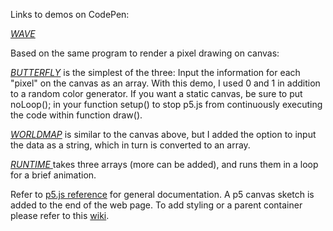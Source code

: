 Links to demos on CodePen:

[_WAVE_](https://codepen.io/TWAIN/pen/34b89043add9e24eef06c6c485d5ac2d)

Based on the same program to render a pixel drawing on canvas:

[_BUTTERFLY_](https://codepen.io/TWAIN/full/960fc34052f2664c214be13b0a160c45/) is the simplest of the three: Input the information for each "pixel" on the canvas as an array. With this demo, I used 0 and 1 in addition to a random color generator. If you want a static canvas, be sure to put noLoop(); in your function setup() to stop p5.js from continuously executing the code within function draw().

[_WORLDMAP_](https://codepen.io/TWAIN/full/dvdQgx/) is similar to the canvas above, but I added the option to input the data as a string, which in turn is converted to an array. 

[_RUNTIME_ ](https://codepen.io/TWAIN/full/00e89cbe39489e7f088be9a91a6ed413/) takes three arrays (more can be added), and runs them in a loop for a brief animation.

Refer to [p5.js reference](https://p5js.org/reference/) for general documentation. A p5 canvas sketch is added to the end of the web page. To add styling or a parent container please refer to this [wiki](https://github.com/processing/p5.js/wiki/Positioning-your-canvas). 

